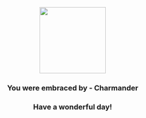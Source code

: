 <p align="center">
    <img src="https://raw.githubusercontent.com/PokeAPI/sprites/master/sprites/pokemon/4.png" width="150" height="150">
</p>
<h3 align="center">You were embraced by - <b>Charmander</b></h3>
<h3 align="center">Have a wonderful day!</h3>
